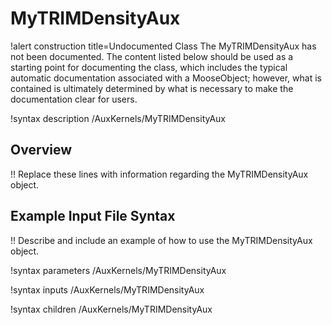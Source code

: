 # MyTRIMDensityAux

!alert construction title=Undocumented Class
The MyTRIMDensityAux has not been documented. The content listed below should be used as a starting point for
documenting the class, which includes the typical automatic documentation associated with a
MooseObject; however, what is contained is ultimately determined by what is necessary to make the
documentation clear for users.

!syntax description /AuxKernels/MyTRIMDensityAux

## Overview

!! Replace these lines with information regarding the MyTRIMDensityAux object.

## Example Input File Syntax

!! Describe and include an example of how to use the MyTRIMDensityAux object.

!syntax parameters /AuxKernels/MyTRIMDensityAux

!syntax inputs /AuxKernels/MyTRIMDensityAux

!syntax children /AuxKernels/MyTRIMDensityAux
